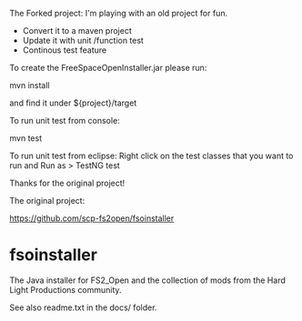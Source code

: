 The Forked project:
I'm playing with an old project for fun. 
- Convert it to a maven project
- Update it with unit /function test
- Continous test feature

To create the FreeSpaceOpenInstaller.jar please run:

mvn install 

and find it under ${project}/target

To run unit test from console:

mvn test

To run unit test from eclipse:
Right click on the test classes that you want to run and Run as > TestNG test

Thanks for the original project!

The original project:

https://github.com/scp-fs2open/fsoinstaller

# fsoinstaller
The Java installer for FS2_Open and the collection of mods from the Hard Light Productions community.

See also readme.txt in the docs/ folder.